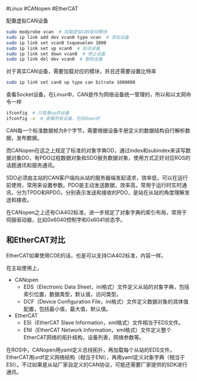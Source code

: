 #Linux #CANopen #EtherCAT

配置虚拟CAN设备
```bash
sudo modprobe vcan  # 加载虚拟CAN驱动模块
sudo ip link add dev vcan0 type vcan  # 添加设备
sudo ip link set vcan0 txqueuelen 1000
sudo ip link set up vcan0  # 启动设备
sudo ip link set down vcan0  # 停止设备
sudo ip link del dev vcan0  # 删除设备
```

对于真实CAN设备，需要加载对应的模块，并且还需要设置比特率
```bash
sudo ip link set can0 up type can bitrate 1000000
```

查看Socket设备，在Linux中，CAN是作为网络设备统一管理的，所以和以太网命令一样
```bash
ifconfig  # 只查看up的设备
ifconfig -a  # 查看所有设备，包括down的
```

CAN每一个标准数据帧为8个字节，需要根据设备手册定义的数据结构自行解析数据，发布数据。

而CANopen在这之上规定了标准的对象字典OD，通过index和subindex来读写数据对象DO，有PDO过程数据对象和SDO服务数据对象，使用方式正好对应ROS的话题通讯和服务通讯。

SDO必须由主站的CAN客户端向从站的服务器端发起请求，效率低，可以在运行前使用，常用来设置参数。PDO是主动发送数据，效率高，常用于运行时实时通讯，分为TPDO和RPDO，分别表示发送和接收的PDO，是站在从站的角度理解发送和接收。

在CANopen之上还有CiA402标准，进一步规定了对象字典的索引布局，常用于伺服驱动器，比如0x6040控制字和0x6041状态字。

## 和EtherCAT对比

EtherCAT如果使用COE的话，也是可以支持CiA402标准，内容一样。

在主站使用上，
- CANopen
	- EDS（Electronic Data Sheet，ini格式）文件定义从站的对象字典，包括索引位置，数据类型，默认值，访问类型。
	- DCF（Device Configuration File，ini格式）文件定义数据对象的具体值配置，包括最小值，最大值，默认值。
- EtherCAT
	- ESI（EtherCAT Slave Information，xml格式）文件相当于EDS文件。
	- ENI（EtherCAT Network Information，xml格式）文件定义整个EtherCAT网络的拓扑结构，设备列表，网络参数等。

在ROS中，CANopen用yaml定义总线拓扑，再加载每个从站的EDS文件。EtherCAT用urdf定义网络结构（相当于ENI），再用yaml定义对象字典（相当于ESI）。不过如果是从站厂家自定义的CAN协议，可能还需要厂家提供的SDK进行通讯。